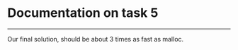 # Documentation on task 5
-------------------------

Our final solution, should be about 3 times as fast as malloc.
